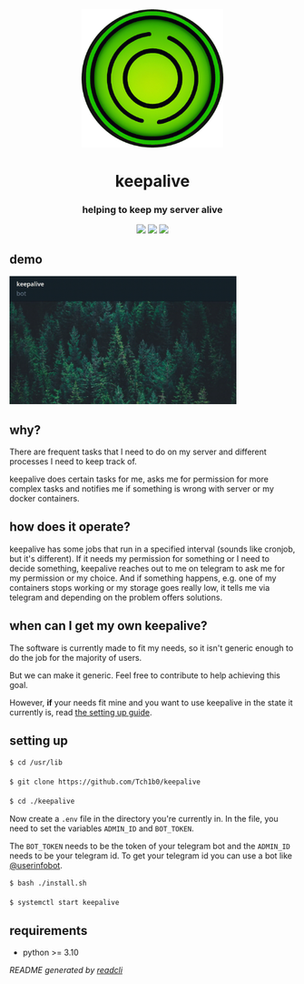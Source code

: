 <div align="center">
    <img src="./media/logo.png" width="250px" />
    <h1 style="underline">keepalive</h1>
    <h3>helping to keep my server alive</h3>
    <img src="https://img.shields.io/github/license/Tch1b0/keepalive" />
    <img src="https://img.shields.io/github/workflow/status/Tch1b0/keepalive/ci?label=ci" />
    <img src="https://img.shields.io/github/issues/Tch1b0/keepalive" />
</div>

## demo

<img src="./media/demo.gif" width="400px" />

## why?

There are frequent tasks that I need to do on my server and different processes I need to keep track of.

keepalive does certain tasks for me, asks me for permission for more complex tasks and notifies me if something is wrong with server or my docker containers.

## how does it operate?

keepalive has some jobs that run in a specified interval (sounds like cronjob, but it's different). If it needs my permission for something or I need to decide something, keepalive reaches out to me on telegram to ask me for my permission or my choice. And if something happens, e.g. one of my containers stops working or my storage goes really low, it tells me via telegram and depending on the problem offers solutions.

## when can I get my own keepalive?

The software is currently made to fit my needs, so it isn't generic enough to do the job for the majority of users.

But we can make it generic. Feel free to contribute to help achieving this goal.

However, **if** your needs fit mine and you want to use keepalive in the state it currently is, read [the setting up guide](#setting-up).

## setting up

```sh
$ cd /usr/lib

$ git clone https://github.com/Tch1b0/keepalive

$ cd ./keepalive
```

Now create a `.env` file in the directory you're currently in.
In the file, you need to set the variables `ADMIN_ID` and `BOT_TOKEN`.

The `BOT_TOKEN` needs to be the token of your telegram bot and the `ADMIN_ID` needs to be your telegram id. To get your telegram id you can use a bot like [@userinfobot](https://t.me/userinfobot).

```sh
$ bash ./install.sh

$ systemctl start keepalive
```

## requirements

- python >= 3.10

_README generated by [readcli](https://github.com/Tch1b0/readcli)_
